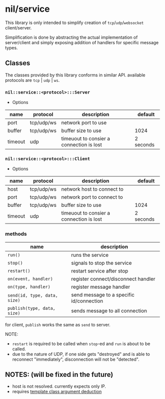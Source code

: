 # nil/service

This library is only intended to simplify creation of `tcp`/`udp`/`websocket` client/server.

Simplification is done by abstracting the actual implementation of server/client and simply exposing addition of handlers for specific message types.

## Classes

The classes provided by this library conforms in similar API. available protocols are `tcp` | `udp` | `ws`.

### `nil::service::<protocol>:::Server`

- Options

| name    | protocol    | description                              | default   |
| ------- | ----------- | ---------------------------------------- | --------- |
| port    | tcp/udp/ws  | network port to use                      |           |
| buffer  | tcp/udp/ws  | buffer size to use                       | 1024      |
| timeout | udp         | timeuout to consier a connection is lost | 2 seconds |

### `nil::service::<protocol>:::Client`

- Options

| name    | protocol    | description                              | default   |
| ------- | ----------- | ---------------------------------------- | --------- |
| host    | tcp/udp/ws  | network host to connect to               |           |
| port    | tcp/udp/ws  | network port to connect to               |           |
| buffer  | tcp/udp/ws  | buffer size to use                       | 1024      |
| timeout | udp         | timeuout to consier a connection is lost | 2 seconds |

### methods

| name                         | description                                |
| ---------------------------- | ------------------------------------------ |
| `run()`                      | runs the service                           |
| `stop()`                     | signals to stop the service                |
| `restart()`                  | restart service after stop                 |
| `on(event, handler)`         | register connect/disconnect handler        |
| `on(type, handler)`          | register message handler                   |
| `send(id, type, data, size)` | send message to a specific id/connection   |
| `publish(type, data, size)`  | sends message to all connection            |

for client, `publish` works the same as `send` to server.

NOTE:
- `restart` is required to be called when `stop`-ed and `run` is about to be called.
- due to the nature of UDP, if one side gets "destroyed" and is able to reconnect "immediately", disconnection will not be "detected".

## NOTES: (will be fixed in the future)
- host is not resolved. currently expects only IP.
- requires [template class argument deduction](https://en.cppreference.com/w/cpp/language/class_template_argument_deduction)